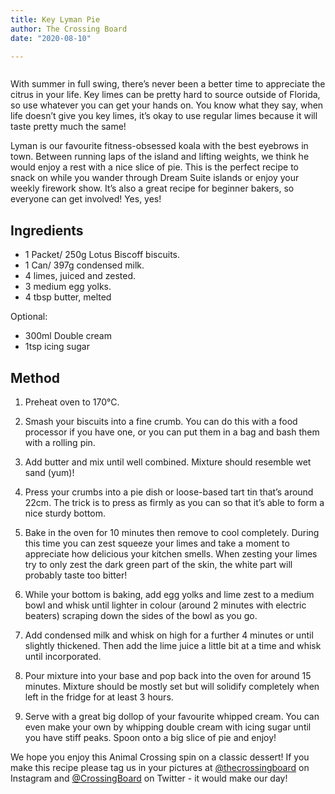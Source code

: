 ```yaml
---
title: Key Lyman Pie
author: The Crossing Board
date: "2020-08-10"

---
```

<div class="image-center">
<img src="/images/posts/10082020/recipe.jpg" alt="" />
</div>

With summer in full swing, there’s never been a better time to appreciate the citrus in your life. Key limes can be pretty hard to source outside of Florida, so use whatever you can get your hands on. You know what they say, when life doesn’t give you key limes, it’s okay to use regular limes because it will taste pretty much the same!

Lyman is our favourite fitness-obsessed koala with the best eyebrows in town. Between running laps of the island and lifting weights, we think he would enjoy a rest with a nice slice of pie. This is the perfect recipe to snack on while you wander through Dream Suite islands or enjoy your weekly firework show. It’s also a great recipe for beginner bakers, so everyone can get involved! Yes, yes!

## Ingredients

- 1 Packet/ 250g Lotus Biscoff biscuits.
- 1 Can/ 397g condensed milk.
- 4 limes, juiced and zested. 
- 3 medium egg yolks.
- 4 tbsp butter, melted

Optional:

- 300ml Double cream
- 1tsp icing sugar 

## Method

1. Preheat oven to 170°C.

2. Smash your biscuits into a fine crumb. You can do this with a food processor if you have one, or you can put them in a bag and bash them with a rolling pin. 

3. Add butter and mix until well combined. Mixture should resemble wet sand (yum)!

4. Press your crumbs into a pie dish or loose-based tart tin that’s around 22cm. The trick is to press as firmly as you can so that it’s able to form a nice sturdy bottom. 

5. Bake in the oven for 10 minutes then remove to cool completely. During this time you can zest squeeze your limes and take a moment to appreciate how delicious your kitchen smells. When zesting your limes try to only zest the dark green part of the skin, the white part will probably taste too bitter! 

6. While your bottom is baking, add egg yolks and lime zest to a medium bowl and whisk until lighter in colour (around 2 minutes with electric beaters) scraping down the sides of the bowl as you go. 

7. Add condensed milk and whisk on high for a further 4 minutes or until slightly thickened. Then add the lime juice a little bit at a time and whisk until incorporated. 

8. Pour mixture into your base and pop back into the oven for around 15 minutes. Mixture should be mostly set but will solidify completely when left in the fridge for at least 3 hours.

9. Serve with a great big dollop of your favourite whipped cream. You can even make your own by whipping double cream with icing sugar until you have stiff peaks. Spoon onto a big slice of pie and enjoy!

We hope you enjoy this Animal Crossing spin on a classic dessert! If you make this recipe please tag us in your pictures at [@thecrossingboard](https://instagram.com/thecrossingboard) on Instagram and [@CrossingBoard](https://twitter.com/crossingboard) on Twitter - it would make our day! 

